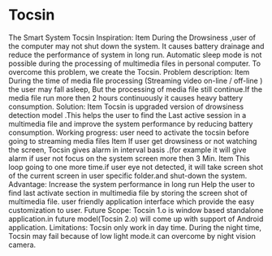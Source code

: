 # Tocsin
The Smart System
Tocsin
Inspiration:
Item During the Drowsiness ,user of the computer may not shut down the system. It causes battery drainage and reduce the performance of system in long run. Automatic sleep mode is not possible during the processing of multimedia files in personal computer. To overcome this problem, we create the Tocsin.
Problem description:
Item During the time of media file processing (Streaming video on-line / off-line ) the user may fall asleep, But the processing of media file still continue.If the media file run more then 2 hours continuously it causes heavy battery consumption. 
Solution:
Item Tocsin is upgraded version of drowsiness detection model .This helps the user to find the Last active session in a multimedia file and improve the system performance by reducing battery consumption.
Working progress:
user need to activate the tocsin before going to streaming media files
Item If user get drowsiness or not watching the screen, Tocsin gives alarm in interval basis .(for example it will give alarm if user not focus on the system screen more then 3 Min.
Item This loop going to one more time.if user eye not detected, it will take screen shot of the current screen in user specific folder.and shut-down the system.
Advantage:
Increase the system performance in long run
Help the user to find last activate section in multimedia file by storing the screen shot of multimedia file.
user friendly application interface which provide the easy customization to user.
Future Scope:
Tocsin 1.o is window based standalone application.in future model(Tocsin 2.o) will come up with support of Android application.
Limitations:
Tocsin only work in day time. During the night time, Tocsin may fail because of low light mode.it can overcome by night vision camera.

